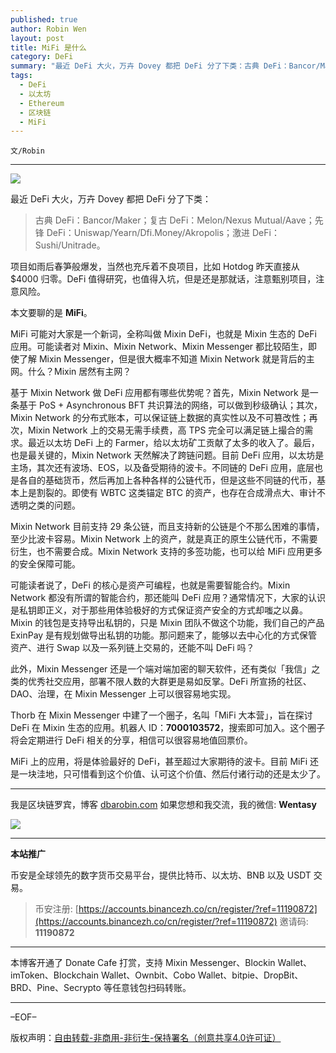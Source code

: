 ```yaml
---
published: true
author: Robin Wen
layout: post
title: MiFi 是什么
category: DeFi
summary: "最近 DeFi 大火，万卉 Dovey 都把 DeFi 分了下类：古典 DeFi：Bancor/Maker；复古 DeFi：Melon/Nexus Mutual/Aave；先锋 DeFi：Uniswap/Yearn/Dfi.Money/Akropolis；激进 DeFi：Sushi/Unitrade。MiFi 上的应用，将是体验最好的 DeFi，甚至超过大家期待的波卡。目前 MiFi 还是一块洼地，只可惜看到这个价值、认可这个价值、然后付诸行动的还是太少了。"
tags:
  - DeFi
  - 以太坊
  - Ethereum
  - 区块链
  - MiFi
---
```


`文/Robin`

***

![](https://cdn.dbarobin.com/pfjchl1.png)

最近 DeFi 大火，万卉 Dovey 都把 DeFi 分了下类：

> 古典 DeFi：Bancor/Maker；复古 DeFi：Melon/Nexus Mutual/Aave；先锋 DeFi：Uniswap/Yearn/Dfi.Money/Akropolis；激进 DeFi：Sushi/Unitrade。

项目如雨后春笋般爆发，当然也充斥着不良项目，比如 Hotdog 昨天直接从 $4000 归零。DeFi 值得研究，也值得入坑，但是还是那就话，注意甄别项目，注意风险。

本文要聊的是 **MiFi**。

MiFi 可能对大家是一个新词，全称叫做 Mixin DeFi，也就是 Mixin 生态的 DeFi 应用。可能读者对 Mixin、Mixin Network、Mixin Messenger 都比较陌生，即使了解 Mixin Messenger，但是很大概率不知道 Mixin Network 就是背后的主网。什么？Mixin 居然有主网？

基于 Mixin Network 做 DeFi 应用都有哪些优势呢？首先，Mixin Network 是一条基于 PoS + Asynchronous BFT 共识算法的网络，可以做到秒级确认；其次，Mixin Network 的分布式账本，可以保证链上数据的真实性以及不可篡改性；再次，Mixin Network 上的交易无需手续费，高 TPS 完全可以满足链上撮合的需求。最近以太坊 DeFi 上的 Farmer，给以太坊矿工贡献了太多的收入了。最后，也是最关键的，Mixin Network 天然解决了跨链问题。目前 DeFi 应用，以太坊是主场，其次还有波场、EOS，以及备受期待的波卡。不同链的 DeFi 应用，底层也是各自的基础货币，然后再加上各种各样的公链代币，但是这些不同链的代币，基本上是割裂的。即使有 WBTC 这类锚定 BTC 的资产，也存在合成滑点大、审计不透明之类的问题。

Mixin Network 目前支持 29 条公链，而且支持新的公链是个不那么困难的事情，至少比波卡容易。Mixin Network 上的资产，就是真正的原生公链代币，不需要衍生，也不需要合成。Mixin Network 支持的多签功能，也可以给 MiFi 应用更多的安全保障可能。

可能读者说了，DeFi 的核心是资产可编程，也就是需要智能合约。Mixin Network 都没有所谓的智能合约，那还能叫 DeFi 应用？通常情况下，大家的认识是私钥即正义，对于那些用体验极好的方式保证资产安全的方式却嗤之以鼻。Mixin 的钱包是支持导出私钥的，只是 Mixin 团队不做这个功能，我们自己的产品 ExinPay 是有规划做导出私钥的功能。那问题来了，能够以去中心化的方式保管资产、进行 Swap 以及一系列链上交易的，还能不叫 DeFi 吗？

此外，Mixin Messenger 还是一个端对端加密的聊天软件，还有类似「我信」之类的优秀社交应用，部署不限人数的大群更是易如反掌。DeFi 所宣扬的社区、DAO、治理，在 Mixin Messenger 上可以很容易地实现。

Thorb 在 Mixin Messenger 中建了一个圈子，名叫「MiFi 大本营」，旨在探讨 DeFi 在 Mixin 生态的应用。机器人 ID：**7000103572**，搜索即可加入。这个圈子将会定期进行 DeFi 相关的分享，相信可以很容易地值回票价。

MiFi 上的应用，将是体验最好的 DeFi，甚至超过大家期待的波卡。目前 MiFi 还是一块洼地，只可惜看到这个价值、认可这个价值、然后付诸行动的还是太少了。

***

我是区块链罗宾，博客 [dbarobin.com](https://dbarobin.com/)
如果您想和我交流，我的微信: **Wentasy**

![](https://cdn.dbarobin.com/v4yywe2.png)

***

**本站推广**

币安是全球领先的数字货币交易平台，提供比特币、以太坊、BNB 以及 USDT 交易。

> 币安注册: [https://accounts.binancezh.co/cn/register/?ref=11190872](https://accounts.binancezh.co/cn/register/?ref=11190872)
> 邀请码: **11190872**

***

本博客开通了 Donate Cafe 打赏，支持 Mixin Messenger、Blockin Wallet、imToken、Blockchain Wallet、Ownbit、Cobo Wallet、bitpie、DropBit、BRD、Pine、Secrypto 等任意钱包扫码转账。

<center>
    <div class="--donate-button"
         data-button-id="f8b9df0d-af9a-460d-8258-d3f435445075"
    ></div>
</center>

***

–EOF–

版权声明：[自由转载-非商用-非衍生-保持署名（创意共享4.0许可证）](http://creativecommons.org/licenses/by-nc-nd/4.0/deed.zh)